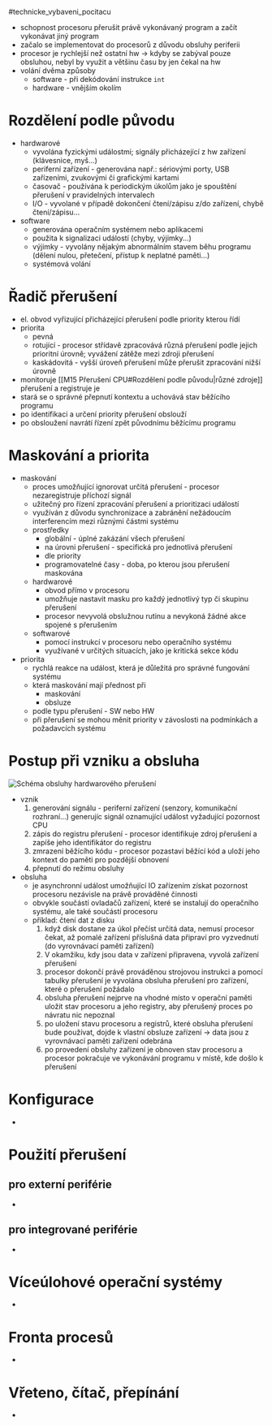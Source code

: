 #technicke_vybaveni_pocitacu 
* schopnost procesoru přerušit právě vykonávaný program a začít vykonávat jiný program
* začalo se implementovat do procesorů z důvodu obsluhy periferii
* procesor je rychlejší než ostatní hw → kdyby se zabýval pouze obsluhou, nebyl by využit a většinu času by jen čekal na hw
* volání dvěma způsoby
	* software - při dekódování instrukce `int`
	* hardware - vnějším okolím
# Rozdělení podle původu
* hardwarové
	* vyvolána fyzickými událostmi; signály přicházející z hw zařízení (klávesnice, myš...)
	* periferní zařízení - generována např.: sériovými porty, USB zařízeními, zvukovými či grafickými kartami
	* časovač - používána k periodickým úkolům jako je spouštění přerušení v pravidelných intervalech
	* I/O - vyvolané v případě dokončení čtení/zápisu z/do zařízení, chybě čtení/zápisu...
* software
	* generována operačním systémem nebo aplikacemi
	* použita k signalizaci událostí (chyby, výjimky...)
	* výjimky - vyvolány nějakým abnormálním stavem běhu programu (dělení nulou, přetečení, přístup k neplatné paměti...)
	* systémová volání
# Řadič přerušení
* el. obvod vyřizující přicházející přerušení podle priority kterou řídí
* priorita
	* pevná
	* rotující - procesor střídavě zpracovává různá přerušení podle jejich prioritní úrovně; vyvážení zátěže mezi zdroji přerušení
	* kaskádovitá - vyšší úroveň přerušení může přerušit zpracování nižší úrovně
* monitoruje [[M15 Přerušení CPU#Rozdělení podle původu|různé zdroje]] přerušení a registruje je
* stará se o správné přepnutí kontextu a uchovává stav běžícího programu
* po identifikaci a určení priority přerušení obslouží
* po obsloužení navrátí řízení zpět původnímu běžícímu programu
# Maskování a priorita
* maskování
	* proces umožňující ignorovat určitá přerušení - procesor nezaregistruje příchozí signál
	* užitečný pro řízení zpracování přerušení a prioritizaci událostí
	* využíván z důvodu synchronizace a zabránění nežádoucím interferencím mezi různými částmi systému
	* prostředky
		* globální - úplné zakázání všech přerušení
		* na úrovni přerušení - specifická pro jednotlivá přerušení
		* dle priority
		* programovatelné časy - doba, po kterou jsou přerušení maskována
	* hardwarové
		* obvod přímo v procesoru
		* umožňuje nastavit masku pro každý jednotlivý typ či skupinu přerušení
		* procesor nevyvolá obslužnou rutinu a nevykoná žádné akce spojené s přerušením
	* softwarové
		* pomocí instrukcí v procesoru nebo operačního systému
		* využívané v určitých situacích, jako je kritická sekce kódu
* priorita
	* rychlá reakce na událost, která je důležitá pro správné fungování systému
	* která maskování mají přednost při
		* maskování
		* obsluze
	* podle typu přerušení - SW nebo HW
	* při přerušení se mohou měnit priority v závoslosti na podmínkách a požadavcích systému
# Postup při vzniku a obsluha
![Schéma obsluhy hardwarového přerušení](https://upload.wikimedia.org/wikipedia/commons/3/3a/Obsluha_preruseni.gif)
* vznik
	1) generování signálu - periferní zařízení (senzory, komunikační rozhraní...) generujíc signál oznamující událost vyžadující pozornost CPU
	2) zápis do registru přerušení - procesor identifikuje zdroj přerušení a zapíše jeho identifikátor do registru
	3) zmrazení běžícího kódu - procesor pozastaví běžící kód a uloží jeho kontext do paměti pro pozdější obnovení
	4) přepnutí do režimu obsluhy
* obsluha
	* je asynchronní událost umožňující IO zařízením získat pozornost procesoru nezávisle na právě prováděné činnosti
	* obvykle součástí ovladačů zařízení, které se instalují do operačního systému, ale také součástí procesoru
	* příklad: čtení dat z disku
		1) když disk dostane za úkol přečíst určitá data, nemusí procesor čekat, až pomalé zařízení příslušná data připraví pro vyzvednutí (do vyrovnávací paměti zařízení)
		2) V okamžiku, kdy jsou data v zařízení připravena, vyvolá zařízení přerušení
		3) procesor dokončí právě prováděnou strojovou instrukci a pomocí tabulky přerušení je vyvolána obsluha přerušení pro zařízení, které o přerušení požádalo
		4) obsluha přerušení nejprve na vhodné místo v operační paměti uložit stav procesoru a jeho registry, aby přerušený proces po návratu nic nepoznal
		5) po uložení stavu procesoru a registrů, které obsluha přerušení bude používat, dojde k vlastní obsluze zařízení → data jsou z vyrovnávací paměti zařízení odebrána
		6) po provedení obsluhy zařízení je obnoven stav procesoru a procesor pokračuje ve vykonávání programu v místě, kde došlo k přerušení
# Konfigurace
* 
# Použití přerušení
## pro externí periférie
* 
## pro integrované periférie
* 
# Víceúlohové operační systémy
* 
# Fronta procesů
* 
# Vřeteno, čítač, přepínání
* 